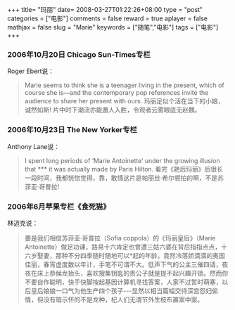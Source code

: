 +++
title= "玛丽"
date= 2008-03-27T01:22:26+08:00
type = "post"
categories = ["电影"]
comments = false
reward = true
aplayer = false
mathjax = false
slug = "Marie"
keywords = ["随笔","电影"]
tags = ["电影"]
+++
### 2006年10月20日 Chicago Sun-Times专栏

Roger Ebert说：

>Marie seems to think she is a teenager living in the present, which of course she is―and the contemporary pop references invite the audience to share her present with ours.
>玛丽足似个活在当下的小娘，诚然如斯! 片中时下潮流亦能邀人入胜，令观者云雾眼底无赵魏。
<!--more-->
### 2006年10月23日 The New Yorker专栏

Anthony Lane说：

>I spent long periods of ‘Marie Antoinette’ under the growing illusion that *** it was actually made by Paris Hilton.
>看完《艳后玛丽》后很长一段时间，我都恍惚觉得，靠，敢情这片是帕丽丝·希尔顿拍的啊，不是苏菲亚·哥普拉!

### 2006年6月苹果专栏《食死猫》

林迈克说：

>要是我们相信苏菲亚·哥普拉（Sofia coppola）的《玛丽皇后》（Marie Antoinette）做足功课，路易十六肯定也曾遭三姑六婆在背后指指点点，十六岁娶妻，那种不分四季随时随地可以*起的年龄，竟然冷落娇滴滴的奥国佳丽，春宵虚度数以年计，手笔不可谓不大。低声下气的公主三催四请，夜夜在床上恭候龙抬头，喜欢搜集钥匙的贵公子就是提不起兴趣开锁。然而你不要自作聪明，快手快脚按起基因计算机寻找答案，人家不过暂时萌塞，以后皇后娘娘一口气为他生产四个孩子---显然以相当篇幅交待深宫怨妇偷情，但没有暗示怀的不是龙种，杞人们无谓节外生枝布置案中案。
